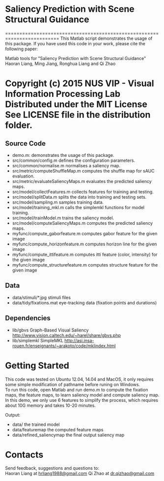 # Saliency Prediction with Scene Structural Guidance


=========================================================================
This Matlab script demonstrates the usage of this package.
If you have used this code in your work, please cite the following paper:
 
Matlab tools for "Saliency Prediction with Scene Structural Guidance"
Haoran Liang, Ming Jiang, Ronghua Liang and Qi Zhao

Copyright (c) 2015 NUS VIP - Visual Information Processing Lab
Distributed under the MIT License
See LICENSE file in the distribution folder.
=========================================================================


## Source Code

- demo.m:                             demonstrates the usage of this package. 
- src/common/config.m                 defines the configuration parameters.
- src/common/normalise.m              normalises a saliency map.
- src/metric/computeShuffleMap.m      computes the shuffle map for sAUC evaluation.
- src/metric/evaluateSaliencyMaps.m   evaluates the predicted saliency maps.
- src/model/collectFeatures.m         collects features for training and testing.
- src/model/splitData.m	              splits the data into training and testing sets.
- src/model/sampling.m	              samples training data.
- src/model/training_mkl.m	      calls the simplemkl functions for model training.
- src/model/trainModel.m              trains the saliency model.
- src/model/computeSaliencyMaps.m     computes the predicted saliency maps.
- myfunc/compute_gaborfeature.m       computes gabor feature for the given image
- myfunc/compute_horizonfeature.m     computes horizon line for the given image
- myfunc/compute_ittifeature.m        computes itti feature (color, intensity) for the given image
- myfunc/compute_structurefeature.m   computes structure feature for the given image




## Data

- data/stimuli/*.jpg                  stimuli files
- data/tidy/fixations.mat             eye-tracking data (fixation points and durations)


## Dependencies

- lib/gbvs 							  Graph-Based Visual Saliency http://www.vision.caltech.edu/~harel/share/gbvs.php
- lib/simplemkl 				      SimpleMKL http://asi.insa-rouen.fr/enseignants/~arakoto/code/mklindex.html


Getting Started
================
This code was tested on Ubuntu 12.04, 14.04 and MacOS, it only requires some simple modification of pathname before runing on Windows.  
To run this code, open Matlab and run demo.m to compute the fixation maps, the feature maps, to learn saliency model and compute saliency map. 
In this demo, we only use 6 features to simplify the process, which requires about 10G memory and takes 10-20 minutes.



Output:
- data/                              the trained model    
- data/featuremap                    the computed feature maps
- data/refined_saliencymap           the final output saliency map 



Contacts
================

Send feedback, suggestions and questions to:   
Haoran Liang at <hrliang1988@gmail.com>
Qi Zhao      at <dr.qizhao@gmail.com>
